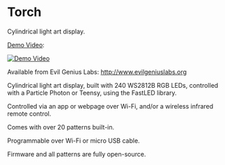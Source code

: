 # Torch
Cylindrical light art display.

[Demo Video](https://www.youtube.com/watch?v=MlNcL1obSB0):

[![Demo Video](http://img.youtube.com/vi/MlNcL1obSB0/0.jpg)](https://www.youtube.com/watch?v=MlNcL1obSB0)

Available from Evil Genius Labs: http://www.evilgeniuslabs.org

Cylindrical light art display, built with 240 WS2812B RGB LEDs, controlled with a Particle Photon or Teensy, using the FastLED library.

Controlled via an app or webpage over Wi-Fi, and/or a wireless infrared remote control.

Comes with over 20 patterns built-in.

Programmable over Wi-Fi or micro USB cable.

Firmware and all patterns are fully open-source.
